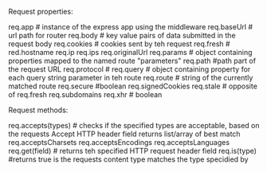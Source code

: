 
Request properties:
  
req.app  # instance of the express app using the middleware 
req.baseUrl # url path for router 
req.body # key value pairs of data submitted in the request body 
req.cookies # cookies sent by teh request 
req.fresh #
red.hostname
req.ip
req.ips 
req.originalUrl
req.params # object containing properties mapped to the named route "parameters"
req.path #path part of the request URL
req.protocol # 
req.query # object containing property for each query string parameter in teh route 
req.route # string of the currently matched route 
req.secure #boolean
req.signedCookies
req.stale # opposite of req.fresh
req.subdomains 
req.xhr # boolean 


Request methods: 
  
req.accepts(types) # checks if the specified types are acceptable, based on the requests Accept HTTP header field returns list/array of best match
req.acceptsCharsets
req.acceptsEncodings
req.acceptsLanguages 
req.get(field) # returns teh specified HTTP request header field 
req.is(type) #returns true is the requests content type matches the type specidied by 